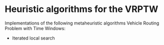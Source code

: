 # Heuristic algorithms for the VRPTW

Implementations of the following metaheuristic algorithms Vehicle Routing Problem with Time Windows: 
 - Iterated local search
